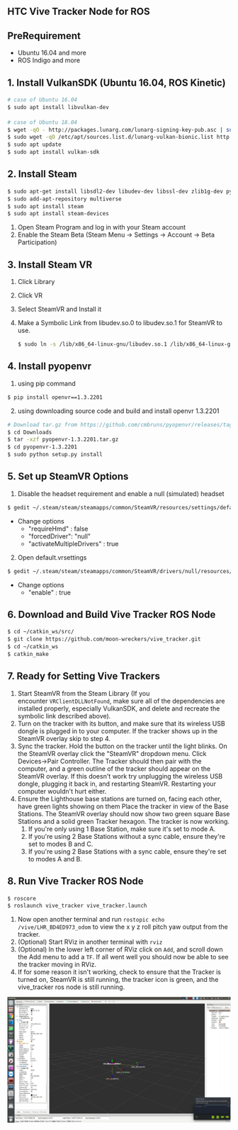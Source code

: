 ## HTC Vive Tracker Node for ROS


## PreRequirement

- Ubuntu 16.04 and more
- ROS Indigo and more

## 1. Install VulkanSDK (Ubuntu 16.04, ROS Kinetic)

```bash
# case of Ubuntu 16.04
$ sudo apt install libvulkan-dev

# case of Ubuntu 18.04
$ wget -qO - http://packages.lunarg.com/lunarg-signing-key-pub.asc | sudo apt-key add -
$ sudo wget -qO /etc/apt/sources.list.d/lunarg-vulkan-bionic.list http://packages.lunarg.com/vulkan/lunarg-vulkan-bionic.list
$ sudo apt update
$ sudo apt install vulkan-sdk
```

## 2. Install Steam

```bash
$ sudo apt-get install libsdl2-dev libudev-dev libssl-dev zlib1g-dev python-pip
$ sudo add-apt-repository multiverse
$ sudo apt install steam
$ sudo apt install steam-devices
```

1. Open Steam Program and log in with your Steam account
2. Enable the Steam Beta (Steam Menu → Settings → Account → Beta Participation)

## 3. Install Steam VR

1. Click Library
2. Click VR
3. Select SteamVR and Install it
4. Make a Symbolic Link from libudev.so.0 to libudev.so.1 for SteamVR to use.

    ```bash
    $ sudo ln -s /lib/x86_64-linux-gnu/libudev.so.1 /lib/x86_64-linux-gnu/libudev.so.0
    ```

## 4. Install pyopenvr

1. using pip command

```bash
$ pip install openvr==1.3.2201
```

2. using downloading source code and build and install openvr 1.3.2201

```bash
# Download tar.gz from https://github.com/cmbruns/pyopenvr/releases/tag/1.3.2201
$ cd Downloads
$ tar -xzf pyopenvr-1.3.2201.tar.gz
$ cd pyopenvr-1.3.2201
$ sudo python setup.py install
```

## 5. Set up SteamVR Options

1. Disable the headset requirement and enable a null (simulated) headset

```bash
$ gedit ~/.steam/steam/steamapps/common/SteamVR/resources/settings/default.vrsettings
```

- Change options
    - "requireHmd" : false
    - "forcedDriver": "null"
    - "activateMultipleDrivers" : true
2. Open default.vrsettings

```bash
$ gedit ~/.steam/steam/steamapps/common/SteamVR/drivers/null/resources/settings/default.vrsettings
```

- Change options
    - "enable" : true

## 6. Download and Build Vive Tracker ROS Node

```bash
$ cd ~/catkin_ws/src/
$ git clone https://github.com/moon-wreckers/vive_tracker.git
$ cd ~/catkin_ws
$ catkin_make
```

## 7. Ready for Setting Vive Trackers

1. Start SteamVR from the Steam Library (If you encounter `VRClientDLLNotFound`, make sure all of the dependencies are installed properly, especially VulkanSDK, and delete and recreate the symbolic link described above).
2. Turn on the tracker with its button, and make sure that its wireless USB dongle is plugged in to your computer. If the tracker shows up in the SteamVR overlay skip to step 4.
3. Sync the tracker. Hold the button on the tracker until the light blinks. On the SteamVR overlay click the "SteamVR" dropdown menu. Click Devices->Pair Controller. The Tracker should then pair with the computer, and a green outline of the tracker should appear on the SteamVR overlay. If this doesn't work try unplugging the wireless USB dongle, plugging it back in, and restarting SteamVR. Restarting your computer wouldn't hurt either.
4. Ensure the Lighthouse base stations are turned on, facing each other, have green lights showing on them Place the tracker in view of the Base Stations. The SteamVR overlay should now show two green square Base Stations and a solid green Tracker hexagon. The tracker is now working.
    1. If you're only using 1 Base Station, make sure it's set to mode A.
    2. If you're using 2 Base Stations without a sync cable, ensure they're set to modes B and C.
    3. If you're using 2 Base Stations with a sync cable, ensure they're set to modes A and B.

## 8. Run Vive Tracker ROS Node

```bash
$ roscore
$ roslaunch vive_tracker vive_tracker.launch
```

1. Now open another terminal and run `rostopic echo /vive/LHR_BD4ED973_odom` to view the x y z roll pitch yaw output from the tracker.
2. (Optional) Start RViz in another terminal with `rviz`
3. (Optional) In the lower left corner of RViz click on `Add`, and scroll down the Add menu to add a `TF`. If all went well you should now be able to see the tracker moving in RViz.
4. If for some reason it isn't working, check to ensure that the Tracker is turned on, SteamVR is still running, the tracker icon is green, and the vive_tracker ros node is still running.

![rviz](images/vive_tracker_rviz.png)
